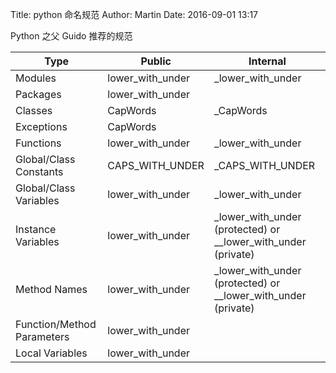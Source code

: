 Title: python 命名规范
Author: Martin
Date: 2016-09-01 13:17

Python 之父 Guido 推荐的规范

|            Type            |      Public      |                            Internal                           |
|----------------------------|------------------|---------------------------------------------------------------|
| Modules                    | lower_with_under | _lower_with_under                                             |
| Packages                   | lower_with_under |                                                               |
| Classes                    | CapWords         | _CapWords                                                     |
| Exceptions                 | CapWords         |                                                               |
| Functions                  | lower_with_under | _lower_with_under                                             |
| Global/Class Constants     | CAPS_WITH_UNDER  | _CAPS_WITH_UNDER                                              |
| Global/Class Variables     | lower_with_under | _lower_with_under                                             |
| Instance Variables         | lower_with_under | _lower_with_under (protected) or __lower_with_under (private) |
| Method Names               | lower_with_under | _lower_with_under (protected) or __lower_with_under (private) |
| Function/Method Parameters | lower_with_under |                                                               |
| Local Variables            | lower_with_under |                                                               |
